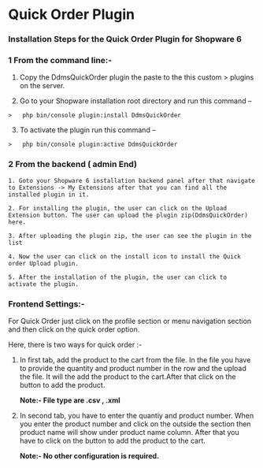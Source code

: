 # Quick Order Plugin

### Installation Steps for the Quick Order Plugin for Shopware 6

### **1 From the command line:-**

  1. Copy the DdmsQuickOrder plugin the paste to the this custom > plugins on the server.

  2. Go to your Shopware installation root directory and run this command –

    >   php bin/console plugin:install DdmsQuickOrder

  3. To activate the plugin run this command –

    >   php bin/console plugin:active DdmsQuickOrder

### **2 From the backend ( admin End)**

    1. Goto your Shopware 6 installation backend panel after that navigate to Extensions -> My Extensions after that you can find all the installed plugin in it.

    2. For installing the plugin, the user can click on the Upload Extension button. The user can upload the plugin zip(DdmsQuickOrder) here.

    3. After uploading the plugin zip, the user can see the plugin in the list

    4. Now the user can click on the install icon to install the Quick order Upload plugin.

    5. After the installation of the plugin, the user can click to activate the plugin.

### **Frontend Settings:-**
  
  For Quick Order just click on the profile section or menu navigation section and then click on the quick order option.
  
  Here, there is two ways for quick order :-

  1. In first tab, add the product  to the cart from the file. In the file you have to provide the quantity and product number in the row and the upload the file. It will the add the product to the cart.After that click on the button to add the product.

      **Note:- File type are .csv , .xml** 
  
  2. In second tab, you have to enter the quantiy and product number. When you enter the product number and click on the outside the section then product name will show under product name column. After that you have to click on the button to add the product to the cart.

      **Note:- No other configuration is required.**
